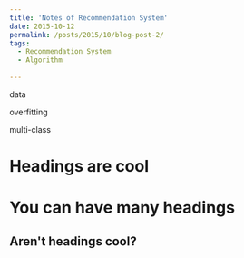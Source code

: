 ```yaml
---
title: 'Notes of Recommendation System'
date: 2015-10-12
permalink: /posts/2015/10/blog-post-2/
tags:
  - Recommendation System
  - Algorithm
  
---
```


data

overfitting

multi-class


Headings are cool
======

You can have many headings
======

Aren't headings cool?
------